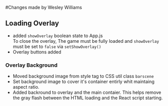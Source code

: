 #Changes made by Wesley Williams

## Loading Overlay

- added `showOverlay` boolean state to App.js  
To close the overlay, The game must be fully loaded and
`showOverlay` must be set to `false` via `setShowOverlay()`
- Overlay buttons added 

### Overlay Background

- Moved background image from style tag to CSS util class `barscene`
- Set background image to cover it's container entirly whit maintaing aspect ratio.
- Added backround to overlay and the main contaier.
    This helps remove the gray flash between the HTML loading and the React script
    starting.
